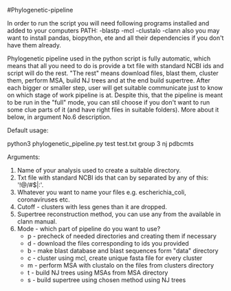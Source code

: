 #Phylogenetic-pipeline

In order to run the script you will need following programs installed and added to your computers PATH:
-blastp
-mcl
-clustalo
-clann
also you may want to install pandas, biopython, ete and all their dependencies if you don't have them already.

Phylogenetic pipeline used in the python script is fully automatic, which means that all you need to do is provide a txt file with standard NCBI ids and script will do the rest. "The rest" means download files, blast them, cluster them, perform MSA, build NJ trees and at the end build supertree. After each bigger or smaller step, user will get suitable communicate just to know on which stage of work pipeline is at.
Despite this, that the pipeline is meant to be run in the "full" mode, you can stil choose if you don't want to run some clue parts of it (and have right files in suitable folders). More about it below, in argument No.6 description.

Default usage:

python3 phylogenetic_pipeline.py test test.txt group 3 nj pdbcmts

Arguments:
1) Name of your analysis used to create a suitable directory.
2) Txt file with standard NCBI ids that can by separated by any of this: '!@/#$|:'.
3) Whatever you want to name your files e.g. escherichia_coli, coronaviruses etc.
4) Cutoff - clusters with less genes than it are dropped.
5) Supertree reconstruction method, you can use any from the available in clann manual.
6) Mode - which part of pipeline do you want to use?
   - p - precheck of needed directories and creating them if necessary
   - d - download the files corresponding to ids you provided
   - b - make blast database and blast sequences form "data" directory
   - c - cluster using mcl, create unique fasta file for every cluster
   - m - perform MSA with clustalo on the files from clusters directory
   - t - build NJ trees using MSAs from MSA directory
   - s - build supertree using chosen method using NJ trees
